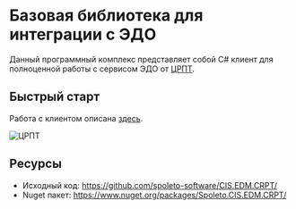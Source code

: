 # Базовая библиотека для интеграции с ЭДО

Данный программный комплекс представляет собой C# клиент для полноценной работы с сервисом ЭДО от [ЦРПТ](https://xn--80ajghhoc2aj1c8b.xn--p1ai/edo_lite/).


## Быстрый старт
Работа с клиентом описана [здесь](/CIS.EDM.CRPT/articles/crpt.quickstart.html).

![ЦРПТ](/CIS.EDM.CRPT/images/logo.png)

## Ресурсы

 - Исходный код: https://github.com/spoleto-software/CIS.EDM.CRPT/
 - Nuget пакет: https://www.nuget.org/packages/Spoleto.CIS.EDM.CRPT/
